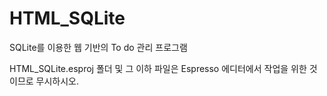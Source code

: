 HTML_SQLite
===========

SQLite를 이용한 웹 기반의 To do 관리 프로그램

HTML_SQLite.esproj 폴더 및 그 이하 파일은 Espresso 에디터에서 작업을 위한 것이므로 무시하시오.
